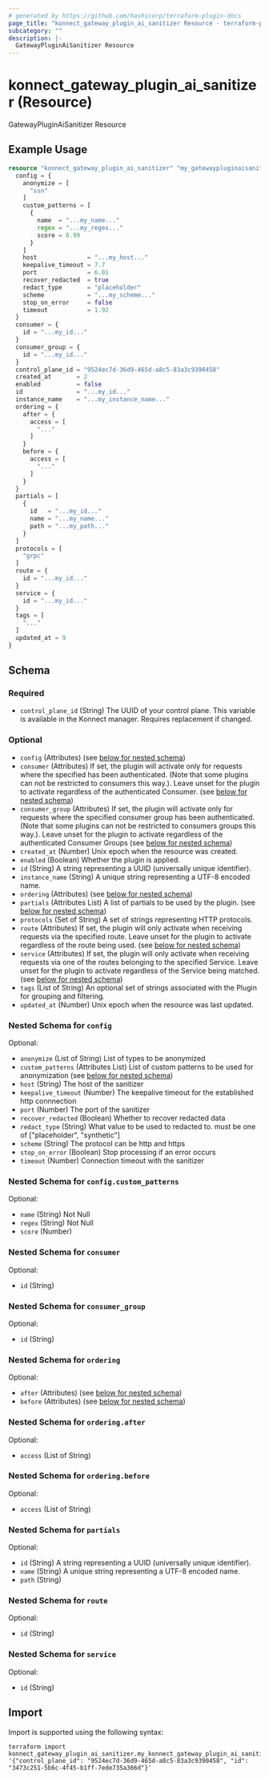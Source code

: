```yaml
---
# generated by https://github.com/hashicorp/terraform-plugin-docs
page_title: "konnect_gateway_plugin_ai_sanitizer Resource - terraform-provider-konnect"
subcategory: ""
description: |-
  GatewayPluginAiSanitizer Resource
---
```


# konnect_gateway_plugin_ai_sanitizer (Resource)

GatewayPluginAiSanitizer Resource

## Example Usage

```terraform
resource "konnect_gateway_plugin_ai_sanitizer" "my_gatewaypluginaisanitizer" {
  config = {
    anonymize = [
      "ssn"
    ]
    custom_patterns = [
      {
        name  = "...my_name..."
        regex = "...my_regex..."
        score = 0.99
      }
    ]
    host              = "...my_host..."
    keepalive_timeout = 7.7
    port              = 6.01
    recover_redacted  = true
    redact_type       = "placeholder"
    scheme            = "...my_scheme..."
    stop_on_error     = false
    timeout           = 1.92
  }
  consumer = {
    id = "...my_id..."
  }
  consumer_group = {
    id = "...my_id..."
  }
  control_plane_id = "9524ec7d-36d9-465d-a8c5-83a3c9390458"
  created_at       = 2
  enabled          = false
  id               = "...my_id..."
  instance_name    = "...my_instance_name..."
  ordering = {
    after = {
      access = [
        "..."
      ]
    }
    before = {
      access = [
        "..."
      ]
    }
  }
  partials = [
    {
      id   = "...my_id..."
      name = "...my_name..."
      path = "...my_path..."
    }
  ]
  protocols = [
    "grpc"
  ]
  route = {
    id = "...my_id..."
  }
  service = {
    id = "...my_id..."
  }
  tags = [
    "..."
  ]
  updated_at = 9
}
```

<!-- schema generated by tfplugindocs -->
## Schema

### Required

- `control_plane_id` (String) The UUID of your control plane. This variable is available in the Konnect manager. Requires replacement if changed.

### Optional

- `config` (Attributes) (see [below for nested schema](#nestedatt--config))
- `consumer` (Attributes) If set, the plugin will activate only for requests where the specified has been authenticated. (Note that some plugins can not be restricted to consumers this way.). Leave unset for the plugin to activate regardless of the authenticated Consumer. (see [below for nested schema](#nestedatt--consumer))
- `consumer_group` (Attributes) If set, the plugin will activate only for requests where the specified consumer group has been authenticated. (Note that some plugins can not be restricted to consumers groups this way.). Leave unset for the plugin to activate regardless of the authenticated Consumer Groups (see [below for nested schema](#nestedatt--consumer_group))
- `created_at` (Number) Unix epoch when the resource was created.
- `enabled` (Boolean) Whether the plugin is applied.
- `id` (String) A string representing a UUID (universally unique identifier).
- `instance_name` (String) A unique string representing a UTF-8 encoded name.
- `ordering` (Attributes) (see [below for nested schema](#nestedatt--ordering))
- `partials` (Attributes List) A list of partials to be used by the plugin. (see [below for nested schema](#nestedatt--partials))
- `protocols` (Set of String) A set of strings representing HTTP protocols.
- `route` (Attributes) If set, the plugin will only activate when receiving requests via the specified route. Leave unset for the plugin to activate regardless of the route being used. (see [below for nested schema](#nestedatt--route))
- `service` (Attributes) If set, the plugin will only activate when receiving requests via one of the routes belonging to the specified Service. Leave unset for the plugin to activate regardless of the Service being matched. (see [below for nested schema](#nestedatt--service))
- `tags` (List of String) An optional set of strings associated with the Plugin for grouping and filtering.
- `updated_at` (Number) Unix epoch when the resource was last updated.

<a id="nestedatt--config"></a>
### Nested Schema for `config`

Optional:

- `anonymize` (List of String) List of types to be anonymized
- `custom_patterns` (Attributes List) List of custom patterns to be used for anonymization (see [below for nested schema](#nestedatt--config--custom_patterns))
- `host` (String) The host of the sanitizer
- `keepalive_timeout` (Number) The keepalive timeout for the established http connnection
- `port` (Number) The port of the sanitizer
- `recover_redacted` (Boolean) Whether to recover redacted data
- `redact_type` (String) What value to be used to redacted to. must be one of ["placeholder", "synthetic"]
- `scheme` (String) The protocol can be http and https
- `stop_on_error` (Boolean) Stop processing if an error occurs
- `timeout` (Number) Connection timeout with the sanitizer

<a id="nestedatt--config--custom_patterns"></a>
### Nested Schema for `config.custom_patterns`

Optional:

- `name` (String) Not Null
- `regex` (String) Not Null
- `score` (Number)



<a id="nestedatt--consumer"></a>
### Nested Schema for `consumer`

Optional:

- `id` (String)


<a id="nestedatt--consumer_group"></a>
### Nested Schema for `consumer_group`

Optional:

- `id` (String)


<a id="nestedatt--ordering"></a>
### Nested Schema for `ordering`

Optional:

- `after` (Attributes) (see [below for nested schema](#nestedatt--ordering--after))
- `before` (Attributes) (see [below for nested schema](#nestedatt--ordering--before))

<a id="nestedatt--ordering--after"></a>
### Nested Schema for `ordering.after`

Optional:

- `access` (List of String)


<a id="nestedatt--ordering--before"></a>
### Nested Schema for `ordering.before`

Optional:

- `access` (List of String)



<a id="nestedatt--partials"></a>
### Nested Schema for `partials`

Optional:

- `id` (String) A string representing a UUID (universally unique identifier).
- `name` (String) A unique string representing a UTF-8 encoded name.
- `path` (String)


<a id="nestedatt--route"></a>
### Nested Schema for `route`

Optional:

- `id` (String)


<a id="nestedatt--service"></a>
### Nested Schema for `service`

Optional:

- `id` (String)

## Import

Import is supported using the following syntax:

```shell
terraform import konnect_gateway_plugin_ai_sanitizer.my_konnect_gateway_plugin_ai_sanitizer '{"control_plane_id": "9524ec7d-36d9-465d-a8c5-83a3c9390458", "id": "3473c251-5b6c-4f45-b1ff-7ede735a366d"}'
```
